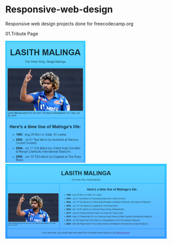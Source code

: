 # Responsive-web-design
Responsive web design projects done for freecodecamp.org

01.Tribute Page

<img src="https://github.com/gsmperera/Responsive-web-design/blob/master/source/tribute-page-low-width.png?raw=true" width=250px> <img src="https://github.com/gsmperera/Responsive-web-design/blob/master/source/tribute-page.png?raw=true" width=600px>
